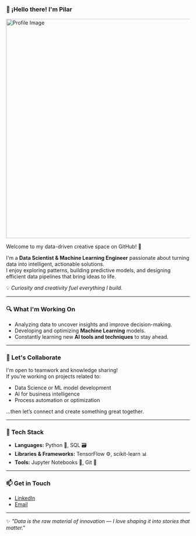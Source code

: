 ### 👋 ¡Hello there! I'm Pilar  

<img src="https://github.com/Pilizmt/Pilizmt/assets/142118783/732ea4cb-d345-4382-9ede-af5920a5bf69" alt="Profile Image" width="600">

Welcome to my data-driven creative space on GitHub! 🚀  

I'm a **Data Scientist & Machine Learning Engineer** passionate about turning data into intelligent, actionable solutions.  
I enjoy exploring patterns, building predictive models, and designing efficient data pipelines that bring ideas to life.  

💡 *Curiosity and creativity fuel everything I build.*  

---

### 🔍 What I'm Working On  
- Analyzing data to uncover insights and improve decision-making.  
- Developing and optimizing **Machine Learning** models.  
- Constantly learning new **AI tools and techniques** to stay ahead.  

---

### 🤝 Let's Collaborate  
I'm open to teamwork and knowledge sharing!  
If you’re working on projects related to:  
- Data Science or ML model development  
- AI for business intelligence  
- Process automation or optimization  

…then let’s connect and create something great together.  

---

### 🧠 Tech Stack  
- **Languages:** Python 🐍, SQL 🗃️  
- **Libraries & Frameworks:** TensorFlow ⚙️, scikit-learn 📊  
- **Tools:** Jupyter Notebooks 📓, Git 🌳  

---

### 📫 Get in Touch  
- [LinkedIn](https://www.linkedin.com/in/pilarzarcomata)  
- [Email](mailto:pilarzarcomata@gmail.com)

---

✨ *"Data is the raw material of innovation — I love shaping it into stories that matter."*  











